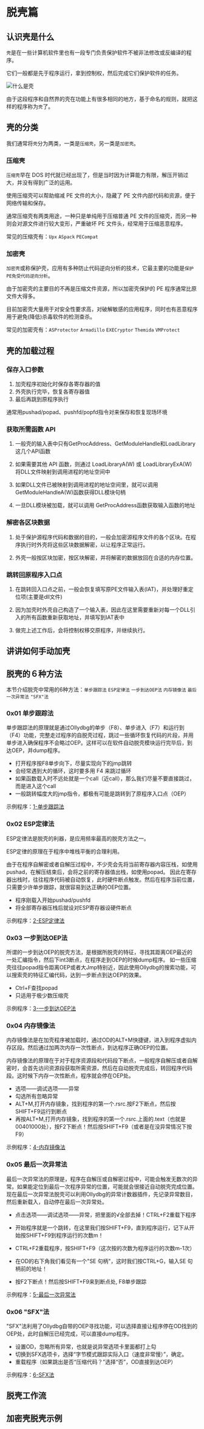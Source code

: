 # 脱壳篇

## 认识壳是什么

`壳`是在一些计算机软件里也有一段专门负责保护软件不被非法修改或反编译的程序。

它们一般都是先于程序运行，拿到控制权，然后完成它们保护软件的任务。

![什么是壳](/reverse/images/what-is-pack.png)

由于这段程序和自然界的壳在功能上有很多相同的地方，基于命名的规则，就把这样的程序称为`壳`了。

## 壳的分类

我们通常将`壳`分为两类，一类是`压缩壳`，另一类是`加密壳`。

### 压缩壳

`压缩壳`早在 DOS 时代就已经出现了，但是当时因为计算能力有限，解压开销过大，并没有得到广泛的运用。

使用压缩壳可以帮助缩减 PE 文件的大小，隐藏了 PE 文件内部代码和资源，便于网络传输和保存。

通常压缩壳有两类用途，一种只是单纯用于压缩普通 PE 文件的压缩壳，而另一种则会对源文件进行较大变形，严重破坏 PE 文件头，经常用于压缩恶意程序。

常见的压缩壳有：`Upx` `ASpack` `PECompat`

### 加密壳

`加密壳`或称保护壳，应用有多种防止代码逆向分析的技术，它最主要的功能是`保护PE免受代码逆向分析`。

由于加密壳的主要目的不再是压缩文件资源，所以加密壳保护的 PE 程序通常比原文件大得多。

目前加密壳大量用于对安全性要求高，对破解敏感的应用程序，同时也有恶意程序用于避免(降低)杀毒软件的检测查杀。

常见的加密壳有：`ASProtector` `Armadillo` `EXECryptor` `Themida` `VMProtect`

## 壳的加载过程

### 保存入口参数

1. 加壳程序初始化时保存各寄存器的值
2. 外壳执行完毕，恢复各寄存器值
3. 最后再跳到原程序执行

通常用pushad/popad、pushfd/popfd指令对来保存和恢复现场环境

### 获取所需函数 API

1. 一般壳的输入表中只有GetProcAddress、GetModuleHandle和LoadLibrary这几个API函数

2. 如果需要其他 API 函数，则通过 LoadLibraryA(W) 或 LoadLibraryExA(W) 将DLL文件映射到调用进程的地址空间中

3. 如果DLL文件已被映射到调用进程的地址空间里，就可以调用 GetModuleHandleA(W)函数获得DLL模块句柄

4. 一旦DLL模块被加载，就可以调用 GetProcAddress函数获取输入函数的地址

### 解密各区块数据

1. 处于保护源程序代码和数据的目的，一般会加密源程序文件的各个区块。在程序执行时外壳将这些区块数据解密，以让程序正常运行。

2. 外壳一般按区块加密，按区块解密，并将解密的数据放回在合适的内存位置。

### 跳转回原程序入口点

1. 在跳转回入口点之前，一般会恢复填写原PE文件输入表(IAT)，并处理好重定位项(主要是dll文件)

2. 因为加壳时外壳自己构造了一个输入表，因此在这里需要重新对每一个DLL引入的所有函数重新获取地址，并填写到IAT表中

3. 做完上述工作后，会将控制权移交原程序，并继续执行。

## 讲讲如何手动加壳

## 脱壳的６种方法

本节介绍脱壳中常用的6种方法：`单步跟踪法` `ESP定律法` `一步到达OEP法` `内存镜像法` `最后一次异常法` `"SFX"法`

### 0x01 单步跟踪法

单步跟踪法的原理就是通过Ollydbg的单步（F8）、单步进入（F7）和运行到（F4）功能，完整走过程序的自脱壳过程，跳过一些循环恢复代码的片段，并用单步进入确保程序不会略过OEP。这样可以在软件自动脱壳模块运行完毕后，到达OEP，并dump程序。

* 打开程序按F8单步向下，尽量实现向下的jmp跳转
* 会经常遇到大的循环，这时要多用 F4 来跳过循环
* 如果函数载入时不远处就是一个call（近call），那么我们尽量不要直接跳过，而是进入这个call
* 一般跳转幅度大的jmp指令，都极有可能是跳转到了原程序入口点（OEP）

示例程序：<a href="/reverse/examples/1-单步跟踪法.zip">1-单步跟踪法</a>



### 0x02 ESP定律法

ESP定律法是脱壳的利器，是应用频率最高的脱壳方法之一。

ESP定律的原理在于程序中堆栈平衡的合理利用。

由于在程序自解密或者自解压过程中，不少壳会先将当前寄存器内容压栈，如使用pushad，在解压结束后，会将之前的寄存器值出栈，如使用popad。
因此在寄存器出栈时，往往程序代码被自动恢复，此时硬件断点触发。然后在程序当前位置，只需要少许单步跟踪，就很容易到达正确的OEP位置。

* 程序刚载入开始pushad/pushfd
* 将全部寄存器压栈后就设对ESP寄存器设硬件断点

示例程序：<a href="/reverse/examples/2-ESP定律法.zip">2-ESP定律法</a>


### 0x03 一步到达OEP法

所谓的一步到达OEP的脱壳方法，是根据所脱壳的特征，寻找其距离OEP最近的一处汇编指令，然后下int3断点，在程序走到OEP的时候dump程序。
如一些压缩壳往往popad指令距离OEP或者大Jmp特别近，因此使用Ollydbg的搜索功能，可以搜索壳的特征汇编代码，达到一步断点到达OEP的效果。

* Ctrl+F查找popad
* 只适用于极少数压缩壳

示例程序：<a href="/reverse/examples/3-一步到达OEP.zip">3-一步到达OEP法</a>


### 0x04 内存镜像法

内存镜像法是在加壳程序被加载时，通过OD的ALT+M快捷键，进入到程序虚拟内存区段。然后通过加两次内存一次性断点，到达程序正确OEP的位置。

内存镜像法的原理在于对于程序资源段和代码段下断点，一般程序自解压或者自解密时，会首先访问资源段获取所需资源，然后在自动脱壳完成后，转回程序代码段。这时候下内存一次性断点，程序就会停在OEP处。

* 选项——调试选项——异常
* 勾选所有忽略异常
* ALT+M,打开内存镜象，找到程序的第一个.rsrc.按F2下断点，然后按SHIFT+F9运行到断点
* 再按ALT+M,打开内存镜象，找到程序的第一个.rsrc.上面的.text（也就是00401000处），按F2下断点！然后按SHIFT+F9（或者是在没异常情况下按F9）

示例程序：<a href="/reverse/examples/4-内存镜像法.zip">4-内存镜像法</a>

### 0x05 最后一次异常法

最后一次异常法的原理是，程序在自解压或自解密过程中，可能会触发无数次的异常。如果能定位到最后一次程序异常的位置，可能就会很接近自动脱壳完成位置。现在最后一次异常法脱壳可以利用Ollydbg的异常计数器插件，先记录异常数目，然后重新载入，自动停在最后一次异常处。

* 点击选项——调试选项——异常，把里面的√全部去掉！CTRL+F2重载下程序
* 开始程序就是一个跳转，在这里我们按SHIFT+F9，直到程序运行，记下从开始按SHIFT+F9到程序运行的次数m！

* CTRL+F2重载程序，按SHIFT+F9（这次按的次数为程序运行的次数m-1次）
* 在OD的右下角我们看见有一个"SE 句柄"，这时我们按CTRL+G，输入SE 句柄前的地址！
* 按F2下断点！然后按SHIFT+F9来到断点处, F8单步跟踪

示例程序：<a href="/reverse/examples/5-最后一次异常法.zip">5-最后一次异常法</a>


### 0x06 "SFX"法

"SFX"法利用了Ollydbg自带的OEP寻找功能，可以选择直接让程序停在OD找到的OEP处，此时自解压已经完成，可以直接dump程序。

* 设置OD，忽略所有异常，也就是说异常选项卡里面都打上勾
* 切换到SFX选项卡，选择“字节模式跟踪实际入口（速度非常慢）”，确定。
* 重载程序（如果跳出是否“压缩代码？”选择“否”，OD直接到达OEP）

示例程序：<a href="/reverse/examples/6-SFX法.zip">6-SFX法</a>


## 脱壳工作流

## 加密壳脱壳示例
